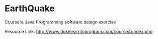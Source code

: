 # EarthQuake
Coursera Java Programming software design exercise

Resource Link: http://www.dukelearntoprogram.com/course4/index.php
